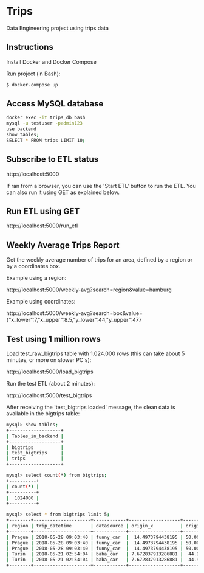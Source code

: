# Trips

Data Engineering project using trips data

## Instructions

Install Docker and Docker Compose

Run project (in Bash):

```bash
$ docker-compose up
```

## Access MySQL database

```bash
docker exec -it trips_db bash
mysql -u testuser -padmin123
use backend
show tables;
SELECT * FROM trips LIMIT 10;
```

## Subscribe to ETL status

http://localhost:5000

If ran from a browser, you can use the 'Start ETL' button to run the ETL. You can also run it using GET as explained below.

## Run ETL using GET

http://localhost:5000/run_etl

## Weekly Average Trips Report

Get the weekly average number of trips for an area, defined by a region or by a coordinates box.

Example using a region:

http://localhost:5000/weekly-avg?search=region&value=hamburg

Example using coordinates:

http://localhost:5000/weekly-avg?search=box&value={"x_lower":7,"x_upper":8.5,"y_lower":44,"y_upper":47}

## Test using 1 million rows

Load test_raw_bigtrips table with 1.024.000 rows (this can take about 5 minutes, or more on slower PC's):

http://localhost:5000/load_bigtrips

Run the test ETL (about 2 minutes):

http://localhost:5000/test_bigtrips

After receiving the 'test_bigtrips loaded' message, the clean data is available in the bigtrips table:
```bash
mysql> show tables;
+-------------------+
| Tables_in_backend |
+-------------------+
| bigtrips          |
| test_bigtrips     |
| trips             |
+-------------------+

mysql> select count(*) from bigtrips;
+----------+
| count(*) |
+----------+
|  1024000 |
+----------+

mysql> select * from bigtrips limit 5;
+--------+---------------------+------------+-------------------+-------------------+-------------------+-------------------+
| region | trip_datetime       | datasource | origin_x          | origin_y          | destination_x     | destination_y     |
+--------+---------------------+------------+-------------------+-------------------+-------------------+-------------------+
| Prague | 2018-05-28 09:03:40 | funny_car  |  14.4973794438195 | 50.00136875782316 | 14.43109483523328 | 50.04052930943246 |
| Prague | 2018-05-28 09:03:40 | funny_car  |  14.4973794438195 | 50.00136875782316 | 14.43109483523328 | 50.04052930943246 |
| Prague | 2018-05-28 09:03:40 | funny_car  |  14.4973794438195 | 50.00136875782316 | 14.43109483523328 | 50.04052930943246 |
| Turin  | 2018-05-21 02:54:04 | baba_car   | 7.672837913286881 |  44.9957109242058 | 7.720368637535126 | 45.06782385393849 |
| Turin  | 2018-05-21 02:54:04 | baba_car   | 7.672837913286881 |  44.9957109242058 | 7.720368637535126 | 45.06782385393849 |
+--------+---------------------+------------+-------------------+-------------------+-------------------+-------------------+
```
